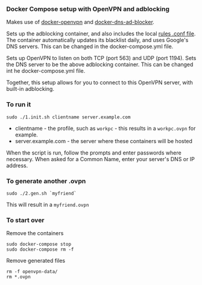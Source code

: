 
### Docker Compose setup with OpenVPN and adblocking


Makes use of [docker-openvpn](https://github.com/kylemanna/docker-openvpn/) and [docker-dns-ad-blocker](https://github.com/oznu/docker-dns-ad-blocker).  


Sets up the adblocking container, and also includes the local [rules .conf file](dnsmasq-rules/myblacklist.conf). The container automatically updates its blacklist daily, and uses Google's DNS servers.  This can be changed in the docker-compose.yml file. 

Sets up OpenVPN to listen on both TCP (port 563) and UDP (port 1194).  Sets the DNS server to be the above adblocking container. This can be changed int he docker-compose.yml file. 

Together, this setup allows for you to connect to this OpenVPN server, with built-in adblocking. 

### To run it

    sudo ./1.init.sh clientname server.example.com


* clientname - the profile, such as `workpc` - this results in a `workpc.ovpn` for example.
* server.example.com - the server where these containers will be hosted

When the script is run, follow the prompts and enter passwords where necessary. When asked for a Common Name, enter your server's DNS or IP address.


### To generate another .ovpn

    sudo ./2.gen.sh `myfriend` 

This will result in a `myfriend.ovpn`    

### To start over

Remove the containers

    sudo docker-compose stop
    sudo docker-compose rm -f

Remove generated files

    rm -f openvpn-data/
    rm *.ovpn

    